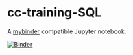 # cc-training-SQL

A [mybinder](https://mybinder.org) compatible Jupyter notebook.

[![Binder](https://mybinder.org/badge.svg)](https://mybinder.org/v2/gh/sbinet/cc-training-sql/master)

